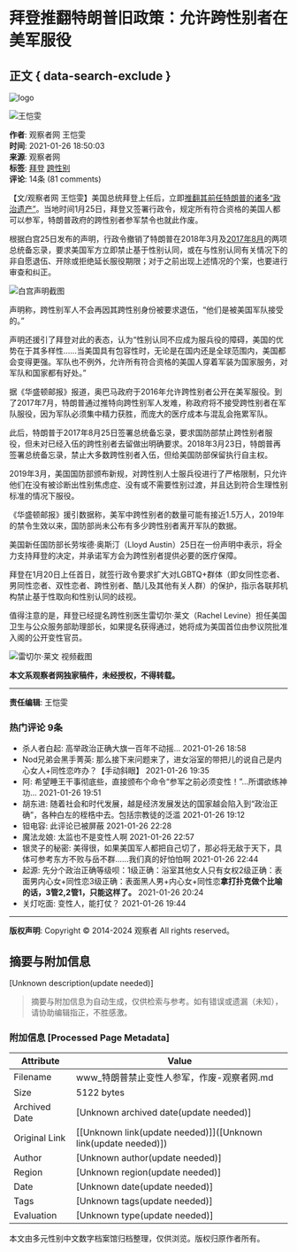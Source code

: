 # 拜登推翻特朗普旧政策：允许跨性别者在美军服役

## 正文 { data-search-exclude }


![logo](../images/mian-logo.png)

![王恺雯](https://i.guancha.cn/users/20180206081003983.jpg)

**作者**: 观察者网 王恺雯  
**时间**: 2021-01-26 18:50:03  
**来源**: 观察者网  
**标签**: [拜登](https://user.guancha.cn/main/search?click=news&keyword=%E6%8B%9C%E7%99%BB) [跨性别](https://user.guancha.cn/main/search?click=news&keyword=%E8%B7%A8%E6%80%A7%E5%88%AB)  
**评论**: 14条 (81 comments)

【文/观察者网 王恺雯】美国总统拜登上任后，立即[推翻其前任特朗普的诸多“政治遗产”](https://www.guancha.cn/internation/2021_01_21_578685.shtml)。当地时间1月25日，拜登又签署行政令，规定所有符合资格的美国人都可以参军，特朗普政府的跨性别者参军禁令也就此作废。

根据白宫25日发布的声明，行政令撤销了特朗普在2018年3月及[2017年8月](https://www.guancha.cn/america/2017_08_26_424544.shtml)的两项总统备忘录，要求美国军方立即禁止基于性别认同，或在与性别认同有关情况下的非自愿退伍、开除或拒绝延长服役期限；对于之前出现上述情况的个案，也要进行审查和纠正。

![白宫声明截图](https://i.guancha.cn/news/hmt/2021/01/26/20210126181400983.jpg)

声明称，跨性别军人不会再因其跨性别身份被要求退伍，“他们是被美国军队接受的。”

声明还援引了拜登对此的表态，认为“性别认同不应成为服兵役的障碍，美国的优势在于其多样性……当美国具有包容性时，无论是在国内还是全球范围内，美国都会变得更强。军队也不例外，允许所有符合资格的美国人穿着军装为国家服务，对军队和国家都有好处。”

据《华盛顿邮报》报道，奥巴马政府于2016年允许跨性别者公开在美军服役。到了2017年7月，特朗普通过推特向跨性别军人发难，称政府将不接受跨性别者在军队服役，因为军队必须集中精力获胜，而庞大的医疗成本与混乱会拖累军队。

此后，特朗普于2017年8月25日签署总统备忘录，要求国防部禁止跨性别者服役，但未对已经入伍的跨性别者去留做出明确要求。2018年3月23日，特朗普再签署总统备忘录，禁止大多数跨性别者入伍，但给美国防部保留执行自主权。

2019年3月，美国国防部颁布新规，对跨性别人士服兵役进行了严格限制，只允许他们在没有被诊断出性别焦虑症、没有或不需要性别过渡，并且达到符合生理性别标准的情况下服役。

《华盛顿邮报》援引数据称，美军中跨性别者的数量可能有接近1.5万人，2019年的禁令生效以来，国防部尚未公布有多少跨性别者离开军队的数据。

美国新任国防部长劳埃德·奥斯汀（Lloyd Austin）25日在一份声明中表示，将全力支持拜登的决定，并承诺军方会为跨性别者提供必要的医疗保障。

拜登在1月20日上任首日，就签行政令要求扩大对LGBTQ+群体（即女同性恋者、男同性恋者、双性恋者、跨性别者、酷儿及其他有关人群）的保护，指示各联邦机构禁止基于性取向和性别认同的歧视。

值得注意的是，拜登已经提名跨性别医生雷切尔·莱文（Rachel Levine）担任美国卫生与公众服务部助理部长，如果提名获得通过，她将成为美国首位由参议院批准入阁的公开变性官员。

![雷切尔·莱文 视频截图](https://i.guancha.cn/news/social/2021/01/26/20210126181122344.jpg)

**本文系观察者网独家稿件，未经授权，不得转载。**

---
**责任编辑**: 王恺雯

### 热门评论 9条

- 杀人者白起: 高举政治正确大旗一百年不动摇... 2021-01-26 18:58
- Nod兄弟会黑手菁英: 那么接下来问题来了，进女浴室的带把儿的说自己是内心女人+同性恋咋办？【手动斜眼】 2021-01-26 19:35
- 阿: 希望睡王干事彻底些，直接颁布个命令“参军之前必须变性！”...所谓欲练神功... 2021-01-26 19:51
- 胡东进: 随着社会和时代发展，越是经济发展发达的国家越会陷入到“政治正确”，各种白左的桎梏中去。包括宗教徒的泛滥 2021-01-26 19:12
- 钽电容: 此评论已被屏蔽 2021-01-26 22:28
- 魔法龙娘: 太监也不是变性人啊 2021-01-26 22:57
- 银灵子的秘密: 美得很，如果美国军人都把自己切了，那必将无敌于天下，具体可参考东方不败与岳不群……我们真的好怕怕啊 2021-01-26 22:44
- 起源: 先分个政治正确等级呗：1级正确：浴室其他女人只有女权2级正确：表面男内心女+同性恋3级正确：表面黑人男+内心女+同性恋**拿打扑克做个比喻的话，3管2,2管1，只能这样了。** 2021-01-26 20:24
- 关灯吃面: 变性人，能打仗？ 2021-01-26 19:44

---
**版权声明**: Copyright © 2014-2024 观察者 All rights reserved。
<!-- tcd_original_link https://www.guancha.cn/internation/2021_01_26_579298.shtml -->


## 摘要与附加信息

<!-- tcd_abstract -->
[Unknown description(update needed)]
<!-- tcd_abstract_end -->

> 摘要与附加信息为自动生成，仅供检索与参考。如有错误或遗漏（未知），请协助编辑指正，不胜感激。

### 附加信息 [Processed Page Metadata]

| Attribute       | Value                                  |
|-----------------|----------------------------------------|
| Filename        | www_特朗普禁止变性人参军，作废-观察者网.md                             |
| Size            | 5122 bytes                           |
| Archived Date   | [Unknown archived date(update needed)]                             |
| Original Link   | [[Unknown link(update needed)]]([Unknown link(update needed)])                       |
| Author          | [Unknown author(update needed)]                               |
| Region          | [Unknown region(update needed)]                               |
| Date            | [Unknown date(update needed)]                                 |
| Tags            | [Unknown tags(update needed)]                                 |
| Evaluation            | [Unknown type(update needed)]                                 |
<!-- tcd_table_end -->

本文由多元性别中文数字档案馆归档整理，仅供浏览。版权归原作者所有。
